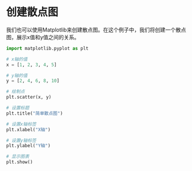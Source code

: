 # 创建散点图

我们也可以使用Matplotlib来创建散点图。在这个例子中，我们将创建一个散点图，展示x值和y值之间的关系。

```python
import matplotlib.pyplot as plt

# x轴的值
x = [1, 2, 3, 4, 5]

# y轴的值
y = [2, 4, 6, 8, 10]

# 绘制点
plt.scatter(x, y)

# 设置标题
plt.title("简单散点图")

# 设置x轴标签
plt.xlabel("X轴")

# 设置y轴标签
plt.ylabel("Y轴")

# 显示图表
plt.show()
```
